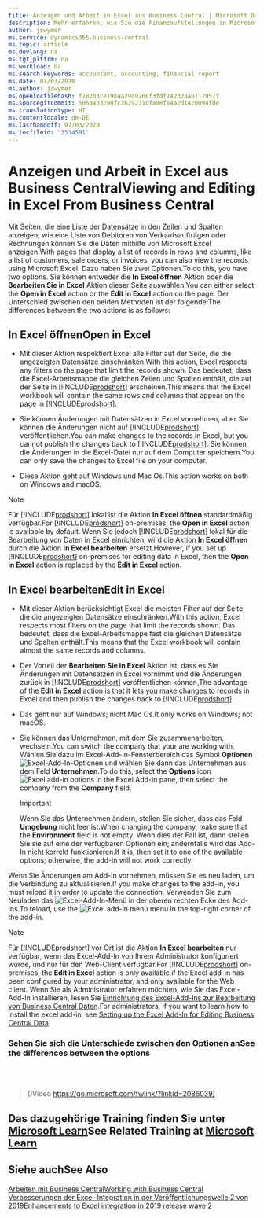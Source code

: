 ```yaml
---
title: Anzeigen und Arbeit in Excel aus Business Central | Microsoft Docs
description: Mehr erfahren, wie Sie die Finanzaufstellungen in Microsoft Excel von  Business Central für eine Analyse der Daten öffnen können.
author: jswymer
ms.service: dynamics365-business-central
ms.topic: article
ms.devlang: na
ms.tgt_pltfrm: na
ms.workload: na
ms.search.keywords: accountant, accounting, financial report
ms.date: 07/03/2020
ms.author: jswymer
ms.openlocfilehash: f782b3ce19baa29d9268f3fdf742d2aa6112957f
ms.sourcegitcommit: 506a433298fc3629231cfa98f64a2d1428094fde
ms.translationtype: HT
ms.contentlocale: de-DE
ms.lasthandoff: 07/03/2020
ms.locfileid: "3534591"
---
```

# <a name="viewing-and-editing-in-excel-from-business-central"></a><span data-ttu-id="048eb-103">Anzeigen und Arbeit in Excel aus Business Central</span><span class="sxs-lookup"><span data-stu-id="048eb-103">Viewing and Editing in Excel From Business Central</span></span>

<span data-ttu-id="048eb-104">Mit Seiten, die eine Liste der Datensätze in den Zeilen und Spalten anzeigen, wie eine Liste von Debitoren von Verkaufsaufträgen oder Rechnungen können Sie die Daten mithilfe von Microsoft Excel anzeigen.</span><span class="sxs-lookup"><span data-stu-id="048eb-104">With pages that display a list of records in rows and columns, like a list of customers, sale orders, or invoices, you can also view the records using Microsoft Excel.</span></span> <span data-ttu-id="048eb-105">Dazu haben Sie zwei Optionen.</span><span class="sxs-lookup"><span data-stu-id="048eb-105">To do this, you have two options.</span></span> <span data-ttu-id="048eb-106">Sie können entweder die **In Excel öffnen** Aktion oder die **Bearbeiten Sie in Excel** Aktion dieser Seite auswählen.</span><span class="sxs-lookup"><span data-stu-id="048eb-106">You can either select the **Open in Excel** action or the **Edit in Excel** action on the page.</span></span> <span data-ttu-id="048eb-107">Der Unterschied zwischen den beiden Methoden ist der folgende:</span><span class="sxs-lookup"><span data-stu-id="048eb-107">The differences between the two actions is as follows:</span></span>  

## <a name="open-in-excel"></a><span data-ttu-id="048eb-108">In Excel öffnen</span><span class="sxs-lookup"><span data-stu-id="048eb-108">Open in Excel</span></span>

- <span data-ttu-id="048eb-109">Mit dieser Aktion respektiert Excel alle Filter auf der Seite, die die angezeigten Datensätze einschränken.</span><span class="sxs-lookup"><span data-stu-id="048eb-109">With this action, Excel respects any filters on the page that limit the records shown.</span></span> <span data-ttu-id="048eb-110">Das bedeutet, dass die Excel-Arbeitsmappe die gleichen Zeilen und Spalten enthält, die auf der Seite in [!INCLUDE[prodshort](includes/prodshort.md)] erscheinen.</span><span class="sxs-lookup"><span data-stu-id="048eb-110">This means that the Excel workbook will contain the same rows and columns that appear on the page in [!INCLUDE[prodshort](includes/prodshort.md)].</span></span>

- <span data-ttu-id="048eb-111">Sie können Änderungen mit Datensätzen in Excel vornehmen, aber Sie können die Änderungen nicht auf  [!INCLUDE[prodshort](includes/prodshort.md)] veröffentlichen.</span><span class="sxs-lookup"><span data-stu-id="048eb-111">You can make changes to the records in Excel, but you cannot publish the changes back to [!INCLUDE[prodshort](includes/prodshort.md)].</span></span> <span data-ttu-id="048eb-112">Sie können die Änderungen in die Excel-Datei nur auf dem Computer speichern.</span><span class="sxs-lookup"><span data-stu-id="048eb-112">You can only save the changes to Excel file on your computer.</span></span>

- <span data-ttu-id="048eb-113">Diese Aktion geht auf Windows und Mac Os.</span><span class="sxs-lookup"><span data-stu-id="048eb-113">This action works on both on Windows and macOS.</span></span>

> [!NOTE]
> <span data-ttu-id="048eb-114">Für [!INCLUDE[prodshort](includes/prodshort.md)] lokal ist die Aktion **In Excel öffnen** standardmäßig verfügbar.</span><span class="sxs-lookup"><span data-stu-id="048eb-114">For [!INCLUDE[prodshort](includes/prodshort.md)] on-premises, the **Open in Excel** action is available by default.</span></span> <span data-ttu-id="048eb-115">Wenn Sie jedoch [!INCLUDE[prodshort](includes/prodshort.md)] lokal für die Bearbeitung von Daten in Excel einrichten, wird die Aktion **In Excel öffnen** durch die Aktion **In Excel bearbeiten** ersetzt.</span><span class="sxs-lookup"><span data-stu-id="048eb-115">However, if you set up [!INCLUDE[prodshort](includes/prodshort.md)] on-premises for editing data in Excel, then the **Open in Excel** action is replaced by the **Edit in Excel** action.</span></span>

## <a name="edit-in-excel"></a><span data-ttu-id="048eb-116">In Excel bearbeiten</span><span class="sxs-lookup"><span data-stu-id="048eb-116">Edit in Excel</span></span>

- <span data-ttu-id="048eb-117">Mit dieser Aktion berücksichtigt Excel die meisten Filter auf der Seite, die die angezeigten Datensätze einschränken.</span><span class="sxs-lookup"><span data-stu-id="048eb-117">With this action, Excel respects most filters on the page that limit the records shown.</span></span> <span data-ttu-id="048eb-118">Das bedeutet, dass die Excel-Arbeitsmappe fast die gleichen Datensätze und Spalten enthält.</span><span class="sxs-lookup"><span data-stu-id="048eb-118">This means that the Excel workbook will contain almost the same records and columns.</span></span>

- <span data-ttu-id="048eb-119">Der Vorteil der **Bearbeiten Sie in Excel** Aktion ist, dass es Sie Änderungen mit Datensätzen in Excel vornimmt und die Änderungen zurück in [!INCLUDE[prodshort](includes/prodshort.md)] veröffentlichen können,</span><span class="sxs-lookup"><span data-stu-id="048eb-119">The advantage of the **Edit in Excel** action is that it lets you make changes to records in Excel and then publish the changes back to [!INCLUDE[prodshort](includes/prodshort.md)].</span></span>

- <span data-ttu-id="048eb-120">Das geht nur auf Windows; nicht Mac Os.</span><span class="sxs-lookup"><span data-stu-id="048eb-120">It only works on Windows; not macOS.</span></span>

- <span data-ttu-id="048eb-121">Sie können das Unternehmen, mit dem Sie zusammenarbeiten, wechseln.</span><span class="sxs-lookup"><span data-stu-id="048eb-121">You can switch the company that your are working with.</span></span> <span data-ttu-id="048eb-122">Wählen Sie dazu im Excel-Add-In-Fensterbereich das Symbol **Optionen** ![Excel-Add-In-Optionen](media/cogwheel.png "Excel-Add-In-Optionen") und wählen Sie dann das Unternehmen aus dem Feld **Unternehmen**.</span><span class="sxs-lookup"><span data-stu-id="048eb-122">To do this, select the **Options** icon ![Excel add-in options](media/cogwheel.png "Excel add-in options") in the Excel Add-in pane, then select the company from the **Company** field.</span></span>  

    > [!IMPORTANT]
    > <span data-ttu-id="048eb-123">Wenn Sie das Unternehmen ändern, stellen Sie sicher, dass das Feld **Umgebung** nicht leer ist.</span><span class="sxs-lookup"><span data-stu-id="048eb-123">When changing the company, make sure that the **Environment** field is not empty.</span></span> <span data-ttu-id="048eb-124">Wenn dies der Fall ist, dann stellen Sie sie auf eine der verfügbaren Optionen ein; andernfalls wird das Add-In nicht korrekt funktionieren.</span><span class="sxs-lookup"><span data-stu-id="048eb-124">If it is, then set it to one of the available options; otherwise, the add-in will not work correctly.</span></span>  

<span data-ttu-id="048eb-125">Wenn Sie Änderungen am Add-In vornehmen, müssen Sie es neu laden, um die Verbindung zu aktualisieren.</span><span class="sxs-lookup"><span data-stu-id="048eb-125">If you make changes to the add-in, you must reload it in order to update the connection.</span></span> <span data-ttu-id="048eb-126">Verwenden Sie zum Neuladen das ![Excel-Add-In-Menü](media/excel-addin-menu.png "Excel-Add-In-Menü") in der oberen rechten Ecke des Add-Ins.</span><span class="sxs-lookup"><span data-stu-id="048eb-126">To reload, use the ![Excel add-in menu](media/excel-addin-menu.png "Excel add-in menu") menu in the top-right corner of the add-in.</span></span>

> [!NOTE]
> <span data-ttu-id="048eb-127">Für [!INCLUDE[prodshort](includes/prodshort.md)] vor Ort ist die Aktion **In Excel bearbeiten** nur verfügbar, wenn das Excel-Add-In von Ihrem Administrator konfiguriert wurde, und nur für den Web-Client verfügbar.</span><span class="sxs-lookup"><span data-stu-id="048eb-127">For [!INCLUDE[prodshort](includes/prodshort.md)] on-premises, the **Edit in Excel** action is only available if the Excel add-in has been configured by your administrator, and only available for the Web client.</span></span> <span data-ttu-id="048eb-128">Wenn Sie als Administrator erfahren möchten, wie Sie das Excel-Add-In installieren, lesen Sie [Einrichtung des Excel-Add-Ins zur Bearbeitung von Business Central Daten](/dynamics365/business-central/dev-itpro/administration/configuring-excel-addin).</span><span class="sxs-lookup"><span data-stu-id="048eb-128">For administrators, if you want to learn how to install the excel add-in, see [Setting up the Excel Add-In for Editing Business Central Data](/dynamics365/business-central/dev-itpro/administration/configuring-excel-addin).</span></span>

### <a name="see-the-differences-between-the-options"></a><span data-ttu-id="048eb-129">Sehen Sie sich die Unterschiede zwischen den Optionen an</span><span class="sxs-lookup"><span data-stu-id="048eb-129">See the differences between the options</span></span>
<br><br>  

> [!Video https://go.microsoft.com/fwlink/?linkid=2086039]

## <a name="see-related-training-at-microsoft-learn"></a><span data-ttu-id="048eb-130">Das dazugehörige Training finden Sie unter [Microsoft Learn](/learn/modules/configure-powerbi-excel-dynamics-365-business-central/index)</span><span class="sxs-lookup"><span data-stu-id="048eb-130">See Related Training at [Microsoft Learn](/learn/modules/configure-powerbi-excel-dynamics-365-business-central/index)</span></span>

## <a name="see-also"></a><span data-ttu-id="048eb-131">Siehe auch</span><span class="sxs-lookup"><span data-stu-id="048eb-131">See Also</span></span>

[<span data-ttu-id="048eb-132">Arbeiten mit  Business Central</span><span class="sxs-lookup"><span data-stu-id="048eb-132">Working with Business Central</span></span>](ui-work-product.md)  
[<span data-ttu-id="048eb-133">Verbesserungen der Excel-Integration in der Veröffentlichungswelle 2 von 2019</span><span class="sxs-lookup"><span data-stu-id="048eb-133">Enhancements to Excel integration in 2019 release wave 2</span></span>](/dynamics365-release-plan/2019wave2/dynamics365-business-central/enhancements-excel-integration)  
